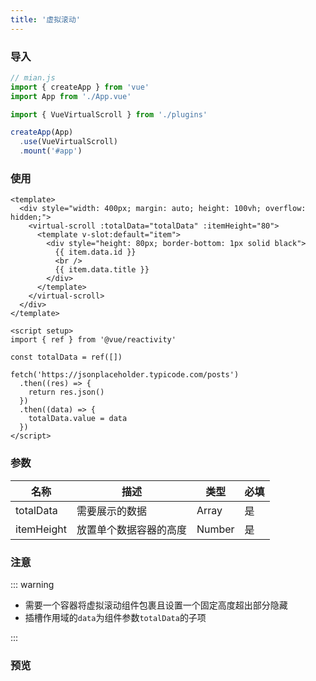 ```yaml
---
title: '虚拟滚动'
---
```


### 导入

```javascript
// mian.js
import { createApp } from 'vue'
import App from './App.vue'

import { VueVirtualScroll } from './plugins'

createApp(App)
  .use(VueVirtualScroll)
  .mount('#app')
```

### 使用

```vue
<template>
  <div style="width: 400px; margin: auto; height: 100vh; overflow: hidden;">
    <virtual-scroll :totalData="totalData" :itemHeight="80">
      <template v-slot:default="item">
        <div style="height: 80px; border-bottom: 1px solid black">
          {{ item.data.id }}
          <br />
          {{ item.data.title }}
        </div>
      </template>
    </virtual-scroll>
  </div>
</template>

<script setup>
import { ref } from '@vue/reactivity'

const totalData = ref([])

fetch('https://jsonplaceholder.typicode.com/posts')
  .then((res) => {
    return res.json()
  })
  .then((data) => {
    totalData.value = data
  })
</script>
```

### 参数

| 名称       | 描述                   | 类型   | 必填 |
| ---------- | ---------------------- | ------ | ---- |
| totalData  | 需要展示的数据         | Array  | 是   |
| itemHeight | 放置单个数据容器的高度 | Number | 是   |

### 注意

::: warning

+ 需要一个容器将虚拟滚动组件包裹且设置一个固定高度超出部分隐藏
+ 插槽作用域的`data`为组件参数`totalData`的子项

:::

### 预览

<script setup>
import { ref } from '@vue/reactivity'
import VirtualScroll from '../../components/VirtualScroll.vue'

const totalData = ref([])

fetch('https://jsonplaceholder.typicode.com/posts')
  .then((res) => {
    return res.json()
  })
  .then((data) => {
    totalData.value = data
  })
</script>


<div style="width: 100%; margin: auto; height: 100vh; overflow: hidden;">
  <virtual-scroll :totalData="totalData" :itemHeight="80">
    <template v-slot:default="item">
      <div style="height: 80px; border-bottom: 1px solid black;">
        {{ item.data.id }}
        <br />
        {{ item.data.title }}
      </div>
    </template>
  </virtual-scroll>
</div>